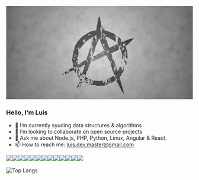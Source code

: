 ![Header](anarquismo.jpg "Header")

### Hello, I'm Luis

<!-- 🤔 I’m looking for help with ... -->
<!--  🔭 I’m currently working on ... -->
- 🌱 I’m currently syuding data structures & algorithms 
- 👯 I’m looking to collaborate on open source projects
- 💬 Ask me about Node.js, PHP, Python, Linux, Angular & React.
- 📫 How to reach me: luis.dev.master@gmail.com 

<img src="https://img.icons8.com/color/48/000000/angularjs.png"><img src="https://img.icons8.com/color/48/000000/react-native.png"><img src="https://img.icons8.com/color/48/000000/shopify.png"><img src="https://img.icons8.com/color/48/000000/wordpress.png"><img src="https://img.icons8.com/color/48/000000/linux--v1.png"/><img src="https://img.icons8.com/officel/48/000000/php-logo.png"><img src="https://img.icons8.com/color/48/000000/nodejs.png"><img src="https://img.icons8.com/color/48/000000/python--v1.png"/><img src="https://img.icons8.com/fluency/48/000000/laravel.png"><img src="https://img.icons8.com/color/48/000000/django.png"><img src="https://img.icons8.com/color/48/000000/typescript.png"><img src="https://img.icons8.com/color/48/000000/html-5--v1.png"><img src="https://img.icons8.com/color/48/000000/css3.png">

<!-- ![Luis's GitHub stats](https://github-readme-stats.vercel.app/api?username=luislopez-dev&show_icons=true&theme=dark) -->

![Top Langs](https://github-readme-stats.vercel.app/api/top-langs/?username=luislopez-dev&langs_count=8)



